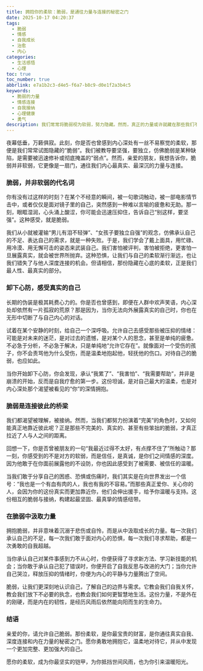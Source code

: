 ```yaml
---
title: 拥抱你的柔软：脆弱，是通往力量与连接的秘密之门
date: 2025-10-17 04:20:37
tags:
  - 脆弱
  - 情感
  - 自我成长
  - 治愈
  - 内心
categories:
  - 生活感悟
  - 心理
toc: true
toc_number: true
abbrlink: e7a1b2c3-d4e5-f6a7-b8c9-d0e1f2a3b4c5
keywords:
  - 脆弱的力量
  - 情感连接
  - 自我接纳
  - 心理健康
  - 勇气
description: 我们常常将脆弱视为软弱，努力隐藏。然而，真正的力量或许就藏在那些我们不敢触碰的柔软深处。这篇文章将带你走进脆弱的真实面貌，感受它如何成为连接彼此、滋养内心的温柔力量，并最终引领我们走向更完整的自我。
---
```


夜幕低垂，万籁俱寂。此刻，你是否也曾感到内心深处有一丝不易察觉的柔软，那便是我们常常试图隐藏的“脆弱”。我们被教导要坚强，要独立，仿佛脆弱是某种缺陷，是需要被迅速修补或彻底掩盖的“弱点”。然而，亲爱的朋友，我想告诉你，脆弱并非软弱，它更像是一扇门，通往我们内心最真实、最深沉的力量与连接。

### 脆弱，并非软弱的代名词

你有没有过这样的时刻？在某个不经意的瞬间，被一句歌词触动，被一部电影情节击中，或者仅仅是面对镜子里的自己，突然感到一种难以言喻的疲惫和无助。那一刻，眼眶湿润，心头涌上酸涩，你可能会迅速压抑住，告诉自己“别这样，要坚强”。这种感受，就是脆弱。

我们从小就被灌输“男儿有泪不轻弹”、“女孩子要独立自强”的观念，仿佛承认自己的不足、表达自己的需求，就是一种失败。于是，我们学会了戴上面具，用忙碌、用冷漠、用无懈可击的姿态来武装自己。我们害怕被评判，害怕被拒绝，更害怕一旦展露真实，就会被世界所抛弃。这种恐惧，让我们与自己的柔软渐行渐远，也让我们错失了与他人深度连接的机会。但请相信，那份隐藏在心底的柔软，正是我们最人性、最真实的部分。

### 卸下心防，感受真实的自己

长期的伪装是极其耗费心力的。你是否也曾感到，即便在人群中欢声笑语，内心深处却依然有一片孤寂的荒原？那是因为，当你无法向外展露真实的自己时，你也在无形中切断了与自己内心的对话。

试着在某个安静的时刻，给自己一个深呼吸。允许自己去感受那些被压抑的情绪：可能是对未来的迷茫，是对过去的遗憾，是对某个人的思念，甚至是单纯的疲惫。不必急于分析，不必急于解决，只是单纯地“允许它存在”。就像面对一个受伤的孩子，你不会责骂他为什么受伤，而是温柔地抱起他，轻抚他的伤口。对待自己的脆弱，也应如此。

当你开始卸下心防，你会发现，承认“我累了”、“我害怕”、“我需要帮助”，并非是崩溃的开始，反而是自我疗愈的第一步。这份坦诚，是对自己最大的温柔，也是对内心深处那个渴望被看见的“你”的深情拥抱。

### 脆弱是连接彼此的桥梁

我们都渴望被理解，被接纳。然而，当我们都努力扮演着“完美”的角色时，又如何能真正地靠近彼此呢？正是那些不完美的、真实的、甚至有些笨拙的脆弱，才真正拉近了人与人之间的距离。

回想一下，你是否曾被朋友的一句“我最近过得不太好，有点撑不住了”所触动？那一刻，你感受到的不是对方的软弱，而是信任，是真诚，是你们之间情感的深度。因为他敢于在你面前展露他的不设防，你也因此感受到了被需要、被信任的温暖。

当我们敢于分享自己的困惑、恐惧或伤痛时，我们其实是在向世界发出一个信号：“我也是一个有血有肉的人，我也有我的不容易。”而那些真正爱你、关心你的人，会因为你的这份真实而更加靠近你，他们会伸出援手，给予你温暖与支持。这份相互的脆弱与接纳，构建起最坚固、最真挚的情感纽带。

### 在脆弱中汲取力量

拥抱脆弱，并非意味着沉溺于悲伤或自怜，而是从中汲取成长的力量。每一次我们承认自己的不足，每一次我们敢于面对内心的恐惧，每一次我们寻求帮助，都是一次勇敢的自我超越。

当你承认自己对某件事感到力不从心时，你便获得了寻求新方法、学习新技能的机会；当你敢于承认自己犯了错误时，你便开启了自我反思与改进的大门；当你允许自己哭泣，释放压抑的情绪时，你便为内心的平静与力量腾出了空间。

脆弱，让我们更深刻地认识自己，了解自己的边界与需求。它教会我们自我关怀，教会我们放下不必要的执念，也教会我们如何更智慧地生活。这份力量，不是外在的刚硬，而是内在的韧性，是经历风雨后依然能向阳而生的生命力。

### 结语

亲爱的你，请允许自己脆弱。那份柔软，是你最宝贵的财富，是你通往真实自我、深度连接和内在力量的秘密之门。愿你勇敢地拥抱它，温柔地对待它，并从中发现一个更加完整、更加强大的自己。

愿你的柔软，成为你最坚实的铠甲，为你抵挡世间风雨，也为你引来温暖阳光。